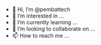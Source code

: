- 👋 Hi, I’m @pembattech
- 👀 I’m interested in ...
- 🌱 I’m currently learning ...
- 💞️ I’m looking to collaborate on ...
- 📫 How to reach me ...

<!---
pembattech/pembattech is a ✨ special ✨ repository because its `README.md` (this file) appears on your GitHub profile.
You can click the Preview link to take a look at your changes.
--->

